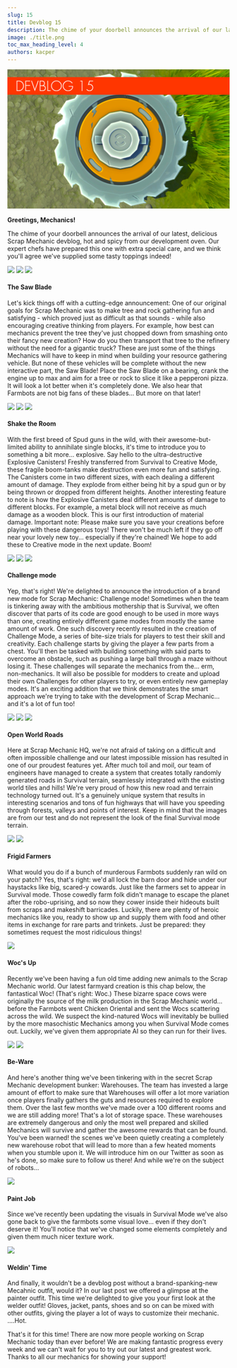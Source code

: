 ```yaml
---
slug: 15
title: Devblog 15
description: The chime of your doorbell announces the arrival of our latest, delicious Scrap Mechanic devblog, hot and spicy from our development oven!
image: ./title.png
toc_max_heading_level: 4
authors: kacper
---
```


<head>
    <meta name="twitter:card" content="summary_large_image" />
</head>

![](./title.png)

**Greetings, Mechanics!**

The chime of your doorbell announces the arrival of our latest, delicious Scrap Mechanic devblog, hot and spicy from our development oven.
Our expert chefs have prepared this one with extra special care, and we think you'll agree we've supplied some tasty toppings indeed! 
<!--truncate-->

![](https://i.imgur.com/4Lh5rFD.png)
![](https://i.imgur.com/TUEFJb1.gif)
![](https://i.imgur.com/xibbZFA.gif)

#### The Saw Blade

Let's kick things off with a cutting-edge announcement: One of our original goals for Scrap Mechanic was to make tree and rock gathering fun and satisfying - which proved just as difficult as that sounds - while also encouraging creative thinking from players.
For example, how best can mechanics prevent the tree they've just chopped down from smashing onto their fancy new creation? How do you then transport that tree to the refinery without the need for a gigantic truck? 
These are just some of the things Mechanics will have to keep in mind when building your resource gathering vehicle. But none of these vehicles will be complete without the new interactive part, the Saw Blade! 
Place the Saw Blade on a bearing, crank the engine up to max and aim for a tree or rock to slice it like a pepperoni pizza. It will look a lot better when it's completely done. 
We also hear that Farmbots are not big fans of these blades... But more on that later!

![](https://i.imgur.com/rlwXrUF.png)
![](https://i.imgur.com/sjdfPeo.gif)
![](https://i.imgur.com/xJc9HmG.gif)

#### Shake the Room

With the first breed of Spud guns in the wild, with their awesome-but-limited ability to annihilate single blocks, it's time to introduce you to something a bit more... explosive. Say hello to the ultra-destructive Explosive Canisters!
Freshly transferred from Survival to Creative Mode, these fragile boom-tanks make destruction even more fun and satisfying. 
The Canisters come in two different sizes, with each dealing a different amount of damage. They explode from either being hit by a spud gun or by being thrown or dropped from different heights. 
Another interesting feature to note is how the Explosive Canisters deal different amounts of damage to different blocks. For example, a metal block will not receive as much damage as a wooden block. This is our first introduction of material damage.
Important note: Please make sure you save your creations before playing with these dangerous toys! There won't be much left if they go off near your lovely new toy... especially if they're chained! 
We hope to add these to Creative mode in the next update. Boom!

![](https://i.imgur.com/RGYaXzO.png) 
![](https://i.imgur.com/6MjTCr2.png)
![](https://i.imgur.com/n9iPmkt.png)

#### Challenge mode

Yep, that's right! We're delighted to announce the introduction of a brand new mode for 
Scrap Mechanic: Challenge mode! 
Sometimes when the team is tinkering away with the ambitious mothership that is Survival, we often discover that parts of its code are good enough to be used in more ways than one, creating entirely different game modes from mostly the same amount of work.
One such discovery recently resulted in the creation of Challenge Mode, a series of bite-size trials for players to test their skill and creativity.
Each challenge starts by giving the player a few parts from a chest. You'll then be tasked with building something with said parts to overcome an obstacle, such as pushing a large ball through a maze without losing it. These challenges will separate the mechanics from the... erm, non-mechanics.
It will also be possible for modders to create and upload their own Challenges for other players to try, or even entirely new gameplay modes. It's an exciting addition that we think demonstrates the smart approach we're trying to take with the development of Scrap Mechanic... and it's a lot of fun too!

![](https://i.imgur.com/2Z27w0H.png) 
![](https://i.imgur.com/ze8EGgI.gif)
![](https://i.imgur.com/XGQmw2m.gif)

#### Open World Roads

Here at Scrap Mechanic HQ, we're not afraid of taking on a difficult and often impossible challenge and our latest impossible mission has resulted in one of our proudest features yet.
After much toil and moil, our team of engineers have managed to create a system that creates totally randomly generated roads in Survival terrain, seamlessly integrated with the existing world tiles and hills!
We're very proud of how this new road and terrain technology turned out. It's a genuinely unique system that results in interesting scenarios and tons of fun highways that will have you speeding through forests, valleys and points of interest.
Keep in mind that the images are from our test and do not represent the look of the final Survival mode terrain. 

![](https://i.imgur.com/khmfP72.png) 
![](https://i.imgur.com/9AcT58b.png)

#### Frigid Farmers

What would you do if a bunch of murderous Farmbots suddenly ran wild on your patch? Yes, that's right: we'd all lock the barn door and hide under our haystacks like big, scared-y cowards. Just like the farmers set to appear in Survival mode.
Those cowedly farm folk didn't manage to escape the planet after the robo-uprising, and so now they cower inside their hideouts built from scraps and makeshift barricades.
Luckily, there are plenty of heroic mechanics like you, ready to show up and supply them with food and other items in exchange for rare parts and trinkets. Just be prepared: they sometimes request the most ridiculous things!

![](https://i.imgur.com/jHecD4W.png)

#### Woc's Up

Recently we've been having a fun old time adding new animals to the Scrap Mechanic world. Our latest farmyard creation is this chap below, the fantastical Woc! (That's right: Woc.) These bizarre space cows were originally the source of the milk production in the Scrap Mechanic world... before the Farmbots went Chicken Oriental and sent the Wocs scattering across the wild.
We suspect the kind-natured Wocs will inevitably be bullied by the more masochistic Mechanics among you when Survival Mode comes out. Luckily, we've given them appropriate AI so they can run for their lives.

![](https://i.imgur.com/k1RxZy3.png)
![](https://i.imgur.com/6IqZz3f.png)

#### Be-Ware

And here's another thing we've been tinkering with in the secret Scrap Mechanic development bunker: Warehouses.
The team has invested a large amount of effort to make sure that Warehouses will offer a lot more variation once players finally gathers the guts and resources required to explore them. Over the last few months we've made over a 100 different rooms and we are still adding more! That's a lot of storage space.
These warehouses are extremely dangerous and only the most well prepared and skilled Mechanics will survive and gather the awesome rewards that can be found. You've been warned!
the scenes we've been quietly creating a completely new warehouse robot that will lead to more than a few heated moments when you stumble upon it. We will introduce him on our Twitter as soon as he's done, so make sure to follow us there! 
And while we're on the subject of robots...

![](https://i.imgur.com/6Srfe1f.jpg)

#### Paint Job

Since we've recently been updating the visuals in Survival Mode we've also gone back to give the farmbots some visual love... even if they don't deserve it! You'll notice that we've changed some elements completely and given them much nicer texture work.

![](https://i.imgur.com/vK8GtTm.png)

#### Weldin' Time

And finally, it wouldn't be a devblog post without a brand-spanking-new Mecahnic outfit, would it?
In our last post we offered a glimpse at the painter outfit. This time we're delighted to give you your first look at the welder outfit! Gloves, jacket, pants, shoes and so on can be mixed with other outfits, giving the player a lot of ways to customize their mechanic. 
....Hot.

That's it for this time! There are now more people working on Scrap Mechanic today than ever before! 
We are making fantastic progress every week and we can't wait for you to try out our latest and greatest work. Thanks to all our mechanics for showing your support!